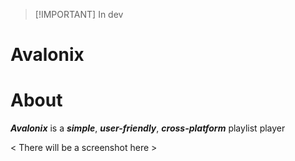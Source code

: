> [!IMPORTANT] In dev

# Avalonix

# About

***Avalonix*** is a ***simple***, ***user-friendly***, ***cross-platform*** playlist player

< There will be a screenshot here >


